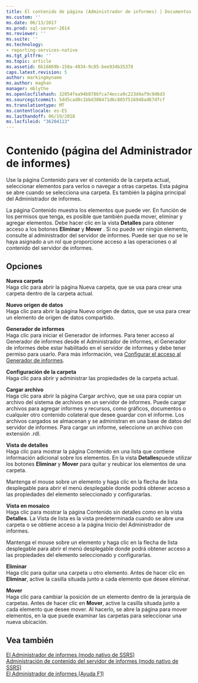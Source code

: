 ```yaml
---
title: El contenido de página (Administrador de informes) | Documentos de Microsoft
ms.custom: ''
ms.date: 06/13/2017
ms.prod: sql-server-2014
ms.reviewer: ''
ms.suite: ''
ms.technology:
- reporting-services-native
ms.tgt_pltfrm: ''
ms.topic: article
ms.assetid: 6b16869b-158a-4934-9c85-bee934b35378
caps.latest.revision: 5
author: markingmyname
ms.author: maghan
manager: mblythe
ms.openlocfilehash: 32054fea94b8786fca74ecca9c223d4af9c9d6d3
ms.sourcegitcommit: 5dd5cad0c1bbd308471d6c885f516948ad67dfcf
ms.translationtype: MT
ms.contentlocale: es-ES
ms.lasthandoff: 06/19/2018
ms.locfileid: "36204113"
---
```

# <a name="contents-page-report-manager"></a>Contenido (página del Administrador de informes)
  Use la página Contenido para ver el contenido de la carpeta actual, seleccionar elementos para verlos o navegar a otras carpetas. Esta página se abre cuando se selecciona una carpeta. Es también la página principal del Administrador de informes.  
  
 La página Contenido muestra los elementos que puede ver. En función de los permisos que tenga, es posible que también pueda mover, eliminar y agregar elementos. Debe hacer clic en la vista **Detalles** para obtener acceso a los botones **Eliminar** y **Mover** . Si no puede ver ningún elemento, consulte al administrador del servidor de informes. Puede ser que no se le haya asignado a un rol que proporcione acceso a las operaciones o al contenido del servidor de informes.  
  
## <a name="options"></a>Opciones  
 **Nueva carpeta**  
 Haga clic para abrir la página Nueva carpeta, que se usa para crear una carpeta dentro de la carpeta actual.  
  
 **Nuevo origen de datos**  
 Haga clic para abrir la página Nuevo origen de datos, que se usa para crear un elemento de origen de datos compartido.  
  
 **Generador de informes**  
 Haga clic para iniciar el Generador de informes. Para tener acceso al Generador de informes desde el Administrador de informes, el Generador de informes debe estar habilitado en el servidor de informes y debe tener permiso para usarlo. Para más información, vea [Configurar el acceso al Generador de informes](report-server/configure-report-builder-access.md).  
  
 **Configuración de la carpeta**  
 Haga clic para abrir y administrar las propiedades de la carpeta actual.  
  
 **Cargar archivo**  
 Haga clic para abrir la página Cargar archivo, que se usa para copiar un archivo del sistema de archivos en un servidor de informes. Puede cargar archivos para agregar informes y recursos, como gráficos, documentos o cualquier otro contenido colateral que desee guardar con el informe. Los archivos cargados se almacenan y se administran en una base de datos del servidor de informes. Para cargar un informe, seleccione un archivo con extensión .rdl.  
  
 **Vista de detalles**  
 Haga clic para mostrar la página Contenido en una lista que contiene información adicional sobre los elementos. En la vista **Detalles**puede utilizar los botones **Eliminar** y **Mover** para quitar y reubicar los elementos de una carpeta.  
  
 Mantenga el mouse sobre un elemento y haga clic en la flecha de lista desplegable para abrir el menú desplegable donde podrá obtener acceso a las propiedades del elemento seleccionado y configurarlas.  
  
 **Vista en mosaico**  
 Haga clic para mostrar la página Contenido sin detalles como en la vista **Detalles**. La Vista de lista es la vista predeterminada cuando se abre una carpeta o se obtiene acceso a la página Inicio del Administrador de informes.  
  
 Mantenga el mouse sobre un elemento y haga clic en la flecha de lista desplegable para abrir el menú desplegable donde podrá obtener acceso a las propiedades del elemento seleccionado y configurarlas.  
  
 **Eliminar**  
 Haga clic para quitar una carpeta u otro elemento. Antes de hacer clic en **Eliminar**, active la casilla situada junto a cada elemento que desee eliminar.  
  
 **Mover**  
 Haga clic para cambiar la posición de un elemento dentro de la jerarquía de carpetas. Antes de hacer clic en **Mover**, active la casilla situada junto a cada elemento que desee mover. Al hacerlo, se abre la página para mover elementos, en la que puede examinar las carpetas para seleccionar una nueva ubicación.  
  
## <a name="see-also"></a>Vea también  
 [El Administrador de informes &#40;modo nativo de SSRS&#41;](../../2014/reporting-services/report-manager-ssrs-native-mode.md)   
 [Administración de contenido del servidor de informes &#40;modo nativo de SSRS&#41;](report-server/report-server-content-management-ssrs-native-mode.md)   
 [El Administrador de informes (Ayuda F1)](../../2014/reporting-services/report-manager-f1-help.md)  
  
  